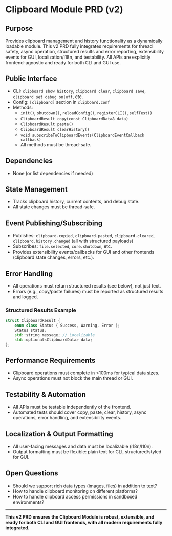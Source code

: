 # Clipboard Module PRD (v2)

## Purpose
Provides clipboard management and history functionality as a dynamically loadable module. This v2 PRD fully integrates requirements for thread safety, async operation, structured results and error reporting, extensibility events for GUI, localization/i18n, and testability. All APIs are explicitly frontend-agnostic and ready for both CLI and GUI use.

## Public Interface
- CLI: `clipboard show history`, `clipboard clear`, `clipboard save`, `clipboard set debug on|off`, etc.
- Config: `[clipboard]` section in `clipboard.conf`
- Methods:
    - `init()`, `shutdown()`, `reloadConfig()`, `registerCLI()`, `selfTest()`
    - `ClipboardResult copy(const ClipboardData& data)`
    - `ClipboardResult paste()`
    - `ClipboardResult clearHistory()`
    - `void subscribeToClipboardEvents(ClipboardEventCallback callback)`
    - All methods must be thread-safe.

## Dependencies
- None (or list dependencies if needed)

## State Management
- Tracks clipboard history, current contents, and debug state.
- All state changes must be thread-safe.

## Event Publishing/Subscribing
- Publishes: `clipboard.copied`, `clipboard.pasted`, `clipboard.cleared`, `clipboard.history.changed` (all with structured payloads)
- Subscribes: `file.selected`, `core.shutdown`, etc.
- Provides extensibility events/callbacks for GUI and other frontends (clipboard state changes, errors, etc.).

## Error Handling
- All operations must return structured results (see below), not just text.
- Errors (e.g., copy/paste failures) must be reported as structured results and logged.

### Structured Results Example
```cpp
struct ClipboardResult {
    enum class Status { Success, Warning, Error };
    Status status;
    std::string message; // Localizable
    std::optional<ClipboardData> data;
};
```

## Performance Requirements
- Clipboard operations must complete in <100ms for typical data sizes.
- Async operations must not block the main thread or GUI.

## Testability & Automation
- All APIs must be testable independently of the frontend.
- Automated tests should cover copy, paste, clear, history, async operations, error handling, and extensibility events.

## Localization & Output Formatting
- All user-facing messages and data must be localizable (i18n/l10n).
- Output formatting must be flexible: plain text for CLI, structured/styled for GUI.

## Open Questions
- Should we support rich data types (images, files) in addition to text?
- How to handle clipboard monitoring on different platforms?
- How to handle clipboard access permissions in sandboxed environments?

---

**This v2 PRD ensures the Clipboard Module is robust, extensible, and ready for both CLI and GUI frontends, with all modern requirements fully integrated.** 